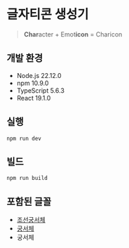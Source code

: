 # 글자티콘 생성기

> **Char**acter + Emot**icon** = Charicon

## 개발 환경

- Node.js 22.12.0
- npm 10.9.0
- TypeScript 5.6.3
- React 19.1.0

## 실행

```shell
npm run dev
```

## 빌드

```shell
npm run build
```

## 포함된 글꼴

- [조선궁서체](https://event.chosun.com/100/100font.html)
- [궁서체](https://github.com/googlefonts/batang)
- 궁서체 

